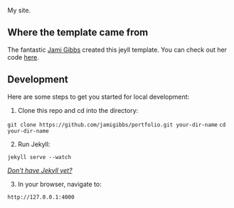 My site.

## Where the template came from

The fantastic [Jami Gibbs](https://github.com/jamigibbs) created this jeyll template. You can check out her code [here](https://github.com/jamigibbs/portfolio).



## Development

Here are some steps to get you started for local development:

1. Clone this repo and cd into the directory:

  `git clone https://github.com/jamigibbs/portfolio.git your-dir-name`
  `cd your-dir-name`

2. Run Jekyll:

  `jekyll serve --watch`

  _[Don't have Jekyll yet? ](http://jekyllrb.com/docs/installation/)_

3. In your browser, navigate to:

  `http://127.0.0.1:4000`

